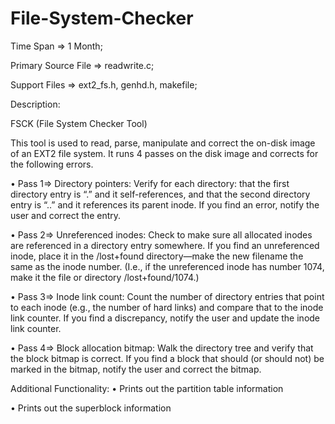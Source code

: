 File-System-Checker
===================

Time Span => 1 Month; 

Primary Source File => readwrite.c;

Support Files => ext2_fs.h, genhd.h, makefile;

Description:

FSCK (File System Checker Tool)

This tool is used to read, parse, manipulate and correct the on-disk image of an EXT2 file system. It runs 4 passes on the disk image and corrects for the following errors.

• Pass 1=> Directory pointers:
Verify for each directory: that the first directory entry is “.” and it self-references, and that the second directory entry is “..”  and it references its parent inode. If you find an error, notify the user and correct the entry.

• Pass 2=> Unreferenced inodes:
Check to make sure all allocated inodes are referenced in a directory entry somewhere. If you find an unreferenced inode, place it in the /lost+found directory—make the new filename the same as the inode number. (I.e., if the unreferenced inode has number 1074, make it the file or directory /lost+found/1074.)

• Pass 3=> Inode link count:
Count the number of directory entries that point to each inode (e.g., the number of hard links) and compare that to the inode link counter. If you find a discrepancy, notify the user and update the inode link counter.

• Pass 4=> Block allocation bitmap:
Walk the directory tree and verify that the block bitmap is correct. If you find a block that should (or should not) be marked in the bitmap, notify the user and correct the bitmap.

Additional Functionality:
• Prints out the partition table information

• Prints out the superblock information
